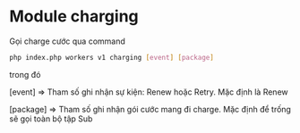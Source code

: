 # Module charging

Gọi charge cước qua command

```sh
php index.php workers v1 charging [event] [package]
```

trong đó

[event] => Tham số ghi nhận sự kiện: Renew hoặc Retry. Mặc định là Renew

[package] => Tham số ghi nhận gói cước mang đi charge. Mặc định để trống sẽ gọi toàn bộ tập Sub